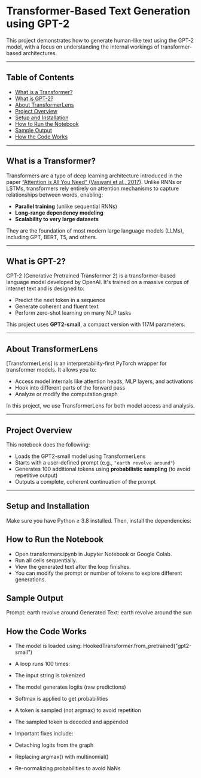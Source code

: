 # Transformer-Based Text Generation using GPT-2

This project demonstrates how to generate human-like text using the GPT-2 model, with a focus on understanding the internal workings of transformer-based architectures.

---

## Table of Contents

- [What is a Transformer?](#what-is-a-transformer)
- [What is GPT-2?](#what-is-gpt-2)
- [About TransformerLens](#about-transformerlens)
- [Project Overview](#project-overview)
- [Setup and Installation](#setup-and-installation)
- [How to Run the Notebook](#how-to-run-the-notebook)
- [Sample Output](#sample-output)
- [How the Code Works](#how-the-code-works)

---

## What is a Transformer?

Transformers are a type of deep learning architecture introduced in the paper [“Attention is All You Need” (Vaswani et al., 2017)](https://arxiv.org/abs/1706.03762). Unlike RNNs or LSTMs, transformers rely entirely on attention mechanisms to capture relationships between words, enabling:

- **Parallel training** (unlike sequential RNNs)
- **Long-range dependency modeling**
- **Scalability to very large datasets**

They are the foundation of most modern large language models (LLMs), including GPT, BERT, T5, and others.

---

## What is GPT-2?

GPT-2 (Generative Pretrained Transformer 2) is a transformer-based language model developed by OpenAI. It's trained on a massive corpus of internet text and is designed to:

- Predict the next token in a sequence
- Generate coherent and fluent text
- Perform zero-shot learning on many NLP tasks

This project uses **GPT2-small**, a compact version with 117M parameters.

---

## About TransformerLens

[TransformerLens] is an interpretability-first PyTorch wrapper for transformer models. It allows you to:

- Access model internals like attention heads, MLP layers, and activations
- Hook into different parts of the forward pass
- Analyze or modify the computation graph

In this project, we use TransformerLens for both model access and analysis.

---

## Project Overview

This notebook does the following:

- Loads the GPT2-small model using TransformerLens
- Starts with a user-defined prompt (e.g., `"earth revolve around"`)
- Generates 100 additional tokens using **probabilistic sampling** (to avoid repetitive output)
- Outputs a complete, coherent continuation of the prompt

---

## Setup and Installation

Make sure you have Python ≥ 3.8 installed. Then, install the dependencies:


## How to Run the Notebook
- Open transformers.ipynb in Jupyter Notebook or Google Colab.
- Run all cells sequentially.
- View the generated text after the loop finishes.
- You can modify the prompt or number of tokens to explore different generations.

## Sample Output
Prompt: earth revolve around
Generated Text:
earth revolve around the sun

## How the Code Works
- The model is loaded using:
                          HookedTransformer.from_pretrained("gpt2-small")
- A loop runs 100 times:
 - The input string is tokenized
 - The model generates logits (raw predictions)
 - Softmax is applied to get probabilities
 - A token is sampled (not argmax) to avoid repetition
 - The sampled token is decoded and appended
   
- Important fixes include:
 - Detaching logits from the graph
 - Replacing argmax() with multinomial()
 - Re-normalizing probabilities to avoid NaNs

